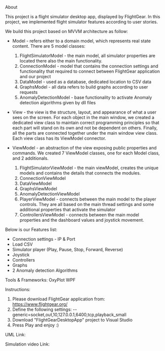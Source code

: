 About

This project is a flight simulator desktop app, displayed by FlightGear.
In this project, we implemented flight simulator features according to user stories.

We build this project based on MVVM architecture as follow:

- Model - refers either to a domain model, which represents real state content.
  There are 5 model classes:
  1. FlightSimulatorModel - the main model, all simulator properties are located there also the main functionality.
  2. ConnectionModel - model that contains the connection settings and functionality that required to connect between FlightGear application and our project
  3. DataModel - used as a database, dedicated location to CSV data
  4. GraphsModel - all data refers to build graphs according to user requests
  5. AnomalyDetectionModel - base functionality to activate Anomaly detection algorithms given by dll files

- View - the view is the structure, layout, and appearance of what a user sees on the screen.
  For each object in the main window, we created a dedicated view class to maintain correct programming principles so that each part will stand on its own and not be dependent on   others. Finally, all the parts are connected together under the main window view class.
  Each view class has its ViewModel connector.
  
- ViewModel - an abstraction of the view exposing public properties and commands.
  We created 7 ViewModel classes, one for each Model class, and 2 additionals.
  1. FlightSimulatorViewModel - the main viewModel, creates the unique models and contains the details that connects the modules.
  2. ConnectionViewModel
  3. DataViewModel
  4. GraphsViewModel
  5. AnomalyDetectionViewModel
  6. PlayerViewModel - connects between the main model to the player controls. They are all based on the main thread settings and some additional properties that activate the simulator
  7. ControllersViewModel - connects between the main model properties and the dashboard values and joystick movement.

Below is our Features list:
- Connection settings - IP & Port
- Load CSV
- Simulator player (Play, Pause, Stop, Forward, Reverse)
- Joystick
- Controllers
- Graphs
- 2 Anomaly detection Algorithms

Tools & Frameworks:
OxyPlot
WPF

Instructions:
1. Please download FlightGear application from: https://www.flightgear.org/
2. Define the following settings: --generic=socket,out,10,127.0.0.1,6400,tcp,playback_small
3. Download "FlightGearDesktopApp" project to Visual Studio
4. Press Play and enjoy :)

UML Link:

Simulation video Link:

